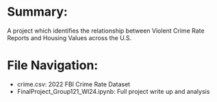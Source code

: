 
# Summary:
A project which identifies the relationship between Violent Crime Rate Reports and Housing Values across the U.S.

# File Navigation:
- crime.csv: 2022 FBI Crime Rate Dataset 
- FinalProject_Group121_WI24.ipynb: Full project write up and analysis